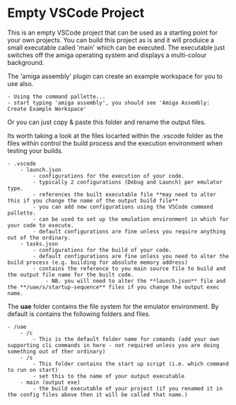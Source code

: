 # Empty VSCode Project

This is an empty VSCode project that can be used as a starting point for your own projects.
You can build this project as is and it will produice a small executable called 'main' which can be executed.
The executable just switches off the amiga operating system and displays a multi-colour background.


The 'amiga assembly' plugin can create an example workspace for you to use also.

    - Using the command pallette...
    - start typing 'amiga assembly', you should see 'Amiga Assembly: Create Example Workspace'

Or you can just copy & paste this folder and rename the output files.

Its worth taking a look at the files locarted within the .vscode folder as the files within control the build process and the execution environment when testing your builds.

    - .vscode
        - launch.json       
            - configurations for the execution of your code.
            - typically 2 configurations (Debug and Launch) per emulator type.
            - references the built executable file **may need to alter this if you change the name of the output build file**
            - you can add new configurations using the VSCode command pallette.
            - can be used to set up the emulation environment in which for your code to execute. 
            - default configurations are fine unless you require anything out of the ordinary.
        - tasks.json        
            - configurations for the build of your code.
            - default configurations are fine unless you need to alter the build process (e.g. building for absolute memory address)
            - contains the reference to you main source file to build and the output file name for the built code.
                - NB. you will need to alter the **launch.json** file and the **/uae/s/startup-sequence** files if you change the output exec name.
                
The **uae** folder contains the file system for the emulator environment. By default is contains the following folders and files.

    - /uae
        - /c
            - This is the default folder name for comands (add your own supporting cli commands in here - not required unless you are doing something out of ther ordinary)
        - /s
            - This folder contains the start up script (i.e. which command to run on start)
            - set this to the name of your output executable
        - main (output exe)
            - the build executable of your project (if you renamed it in the config files above then it will be called that name.)

